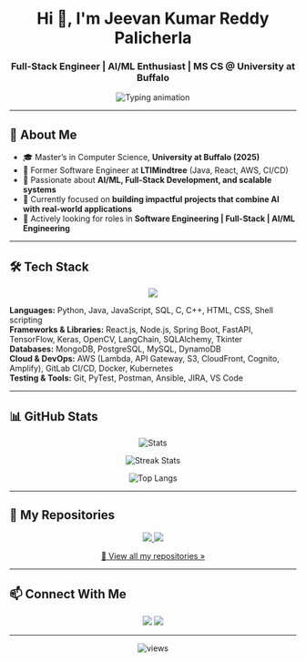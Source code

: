 <!-- Profile Header -->
<h1 align="center">Hi 👋, I'm Jeevan Kumar Reddy Palicherla</h1>
<h3 align="center">Full-Stack Engineer | AI/ML Enthusiast | MS CS @ University at Buffalo</h3>

<!-- Typing animation -->
<p align="center">
  <img src="https://readme-typing-svg.herokuapp.com?size=22&color=1ABC9C&center=true&vCenter=true&width=600&lines=Full+Stack+Developer;AI+%26+ML+Explorer;Software+Engineer;Always+Learning+New+Things" alt="Typing animation" />
</p>

---

## 🚀 About Me  
- 🎓 Master’s in Computer Science, **University at Buffalo (2025)**  
- 💼 Former Software Engineer at **LTIMindtree** (Java, React, AWS, CI/CD)  
- 🤖 Passionate about **AI/ML, Full-Stack Development, and scalable systems**  
- 🔭 Currently focused on **building impactful projects that combine AI with real-world applications**  
- 📌 Actively looking for roles in **Software Engineering | Full-Stack | AI/ML Engineering**

---

## 🛠️ Tech Stack  

<p align="center">
  <img src="https://skillicons.dev/icons?i=python,java,javascript,c,cpp,react,nodejs,spring,aws,docker,kubernetes,mongodb,postgresql,mysql,tensorflow,pytorch" />
</p>

**Languages:** Python, Java, JavaScript, SQL, C, C++, HTML, CSS, Shell scripting  
**Frameworks & Libraries:** React.js, Node.js, Spring Boot, FastAPI, TensorFlow, Keras, OpenCV, LangChain, SQLAlchemy, Tkinter  
**Databases:** MongoDB, PostgreSQL, MySQL, DynamoDB  
**Cloud & DevOps:** AWS (Lambda, API Gateway, S3, CloudFront, Cognito, Amplify), GitLab CI/CD, Docker, Kubernetes  
**Testing & Tools:** Git, PyTest, Postman, Ansible, JIRA, VS Code  

---

## 📊 GitHub Stats  

<p align="center">
  <img src="https://github-readme-stats.vercel.app/api?username=jeevan-13&show_icons=true&theme=radical" alt="Stats" />
</p>

<p align="center">
  <img src="https://github-readme-streak-stats.herokuapp.com/?user=jeevan-13&theme=radical" alt="Streak Stats" />
</p>

<p align="center">
  <img src="https://github-readme-stats.vercel.app/api/top-langs/?username=jeevan-13&layout=compact&theme=radical" alt="Top Langs" />
</p>

---

## 📂 My Repositories  

<p align="center">
  <!-- Add only your actual repositories here -->
  <a href="https://github.com/jeevan-13/Repo1">
    <img src="https://github-readme-stats.vercel.app/api/pin/?username=jeevan-13&repo=Repo1&theme=radical" />
  </a>
  <a href="https://github.com/jeevan-13/Repo2">
    <img src="https://github-readme-stats.vercel.app/api/pin/?username=jeevan-13&repo=Repo2&theme=radical" />
  </a>
</p>

<p align="center">
  <a href="https://github.com/jeevan-13?tab=repositories">
    🔗 View all my repositories »
  </a>
</p>

---

## 📫 Connect With Me  

<p align="center">
  <a href="mailto:jeevanreddypalicherla@gmail.com"><img src="https://img.shields.io/badge/Email-D14836?style=for-the-badge&logo=gmail&logoColor=white" /></a>
  <a href="https://www.linkedin.com/in/jeevan-kumar-reddy-palicherla-240063175/"><img src="https://img.shields.io/badge/LinkedIn-0A66C2?style=for-the-badge&logo=linkedin&logoColor=white" /></a>
</p>

---

<p align="center">
  <img src="https://komarev.com/ghpvc/?username=jeevan-13&label=Profile+Views&color=brightgreen&style=flat-square" alt="views" />
</p>

